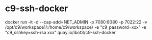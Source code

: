 # c9-ssh-docker

docker run -it -d --cap-add=NET_ADMIN -p 7080:8080 -p 7022:22 -v /opt/c9/workspace1/:/home/c9/workspace/ -e "c9_password=xxx" -e "c9_sshkey=ssh-rsa xxx" quay.io/ibot3/c9-ssh-docker
